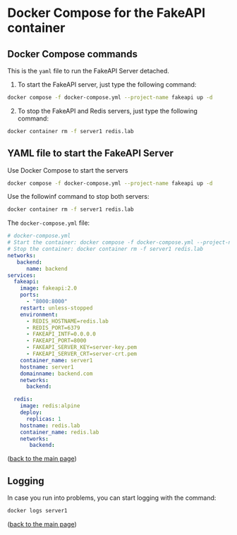 # Docker Compose for the FakeAPI container

## Docker Compose commands
This is the `yaml` file to run the FakeAPI Server detached.

1. To start the FakeAPI server, just type the following command:

```sh
docker compose -f docker-compose.yml --project-name fakeapi up -d
```
2. To stop the FakeAPI and Redis servers, just type the following command:

```sh
docker container rm -f server1 redis.lab
```

## YAML file to start the FakeAPI Server
Use Docker Compose to start the servers
```sh
docker compose -f docker-compose.yml --project-name fakeapi up -d
```

Use the followinf command to stop both servers:
```sh
docker container rm -f server1 redis.lab
```

The `docker-compose.yml` file:

```yaml
# docker-compose.yml
# Start the container: docker compose -f docker-compose.yml --project-name fakeapi up -d
# Stop the container: docker container rm -f server1 redis.lab
networks:
   backend:
      name: backend
services:
  fakeapi:
    image: fakeapi:2.0
    ports:
      - "8000:8000"
    restart: unless-stopped
    environment:
      - REDIS_HOSTNAME=redis.lab
      - REDIS_PORT=6379
      - FAKEAPI_INTF=0.0.0.0
      - FAKEAPI_PORT=8000
      - FAKEAPI_SERVER_KEY=server-key.pem
      - FAKEAPI_SERVER_CRT=server-crt.pem
    container_name: server1
    hostname: server1
    domainname: backend.com
    networks:
      backend:

  redis:
    image: redis:alpine
    deploy:
      replicas: 1
    hostname: redis.lab
    container_name: redis.lab
    networks:
       backend:
```
<p align="left">(<a href="README.md">back to the main page</a>)</p>

## Logging
In case you run into problems, you can start logging with the command:
```sh
docker logs server1
```
<p align="left">(<a href="README.md">back to the main page</a>)</p>
